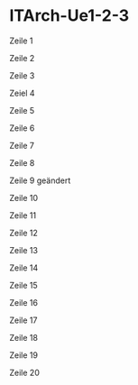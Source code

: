 # ITArch-Ue1-2-3 
Zeile 1

Zeile 2 

Zeile 3 

Zeiel 4

Zeile 5 

Zeile 6 

Zeile 7

Zeile 8

Zeile 9 geändert

Zeile 10 

Zeile 11 

Zeile 12 

Zeile 13

Zeile 14

Zeile 15 

Zeile 16 

Zeile 17

Zeile 18

Zeile 19

Zeile 20
